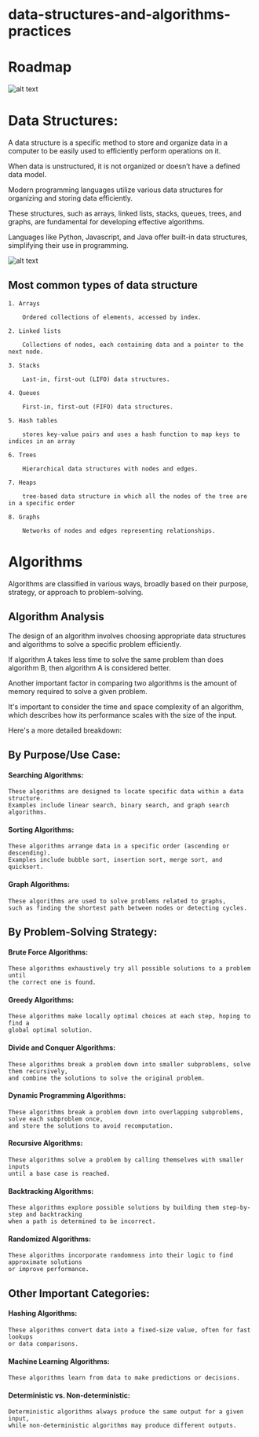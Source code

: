 # data-structures-and-algorithms-practices

# Roadmap

![alt text](datastructures-and-algorithms.jpg)

# Data Structures:

A data structure is a specific method to store and organize data in a computer to be easily 
used to efficiently perform operations on it.

When data is unstructured, it is not organized or doesn’t have a defined data model.

Modern programming languages utilize various data structures for organizing and storing data efficiently. 

These structures, such as arrays, linked lists, stacks, queues, trees, and graphs, are fundamental 
for developing effective algorithms. 

Languages like Python, Javascript, and Java offer built-in data structures, simplifying their use in programming. 


![alt text](image.png)


## Most common types of data structure

    1. Arrays
    
        Ordered collections of elements, accessed by index.

    2. Linked lists
        
        Collections of nodes, each containing data and a pointer to the next node.

    3. Stacks

        Last-in, first-out (LIFO) data structures.

    4. Queues

        First-in, first-out (FIFO) data structures.

    5. Hash tables

        stores key-value pairs and uses a hash function to map keys to indices in an array

    6. Trees

        Hierarchical data structures with nodes and edges.

    7. Heaps

        tree-based data structure in which all the nodes of the tree are in a specific order

    8. Graphs

        Networks of nodes and edges representing relationships. 



# Algorithms

Algorithms are classified in various ways, broadly based on their purpose, strategy, or approach to problem-solving. 

## Algorithm Analysis

The design of an algorithm involves choosing appropriate data structures and algorithms to solve a specific problem efficiently.

If algorithm A takes less time to solve the same problem than does algorithm B, then algorithm A is considered better.

Another important factor in comparing two algorithms is the amount of memory required to solve a given problem. 

It's important to consider the time and space complexity of an algorithm, 
    which describes how its performance scales with the size of the input. 
   

Here's a more detailed breakdown:

## By Purpose/Use Case:

####    Searching Algorithms:

    These algorithms are designed to locate specific data within a data structure. 
    Examples include linear search, binary search, and graph search algorithms.

####    Sorting Algorithms:

    These algorithms arrange data in a specific order (ascending or descending). 
    Examples include bubble sort, insertion sort, merge sort, and quicksort. 

####    Graph Algorithms:

    These algorithms are used to solve problems related to graphs, 
    such as finding the shortest path between nodes or detecting cycles. 

## By Problem-Solving Strategy:

####    Brute Force Algorithms:

    These algorithms exhaustively try all possible solutions to a problem until 
    the correct one is found.
    
####    Greedy Algorithms:

    These algorithms make locally optimal choices at each step, hoping to find a 
    global optimal solution. 

####    Divide and Conquer Algorithms:

    These algorithms break a problem down into smaller subproblems, solve them recursively, 
    and combine the solutions to solve the original problem. 

####    Dynamic Programming Algorithms:

    These algorithms break a problem down into overlapping subproblems, solve each subproblem once, 
    and store the solutions to avoid recomputation. 

####    Recursive Algorithms:

    These algorithms solve a problem by calling themselves with smaller inputs 
    until a base case is reached.

####    Backtracking Algorithms:

    These algorithms explore possible solutions by building them step-by-step and backtracking 
    when a path is determined to be incorrect. 

####    Randomized Algorithms:

    These algorithms incorporate randomness into their logic to find approximate solutions 
    or improve performance.

## Other Important Categories:

####    Hashing Algorithms: 

    These algorithms convert data into a fixed-size value, often for fast lookups 
    or data comparisons. 
        
####    Machine Learning Algorithms: 

    These algorithms learn from data to make predictions or decisions. 

####    Deterministic vs. Non-deterministic: 

    Deterministic algorithms always produce the same output for a given input, 
    while non-deterministic algorithms may produce different outputs.
